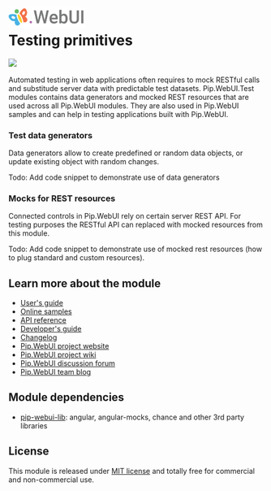 # <img src="https://github.com/pip-webui/pip-webui/raw/master/doc/Logo.png" alt="Pip.WebUI Logo" style="max-width:30%"> <br/> Testing primitives

![](https://img.shields.io/badge/license-MIT-blue.svg)

Automated testing in web applications often requires to mock RESTful calls and substitude server data
with predictable test datasets. Pip.WebUI.Test modules contains data generators and mocked REST resources
that are used across all Pip.WebUI modules. They are also used in Pip.WebUI samples and can help in testing applications built with Pip.WebUI.

### Test data generators

Data generators allow to create predefined or random data objects, or update existing object with random changes.

Todo: Add code snippet to demonstrate use of data generators

### Mocks for REST resources

Connected controls in Pip.WebUI rely on certain server REST API. For testing purposes the RESTful API can replaced with mocked resources from this module.

Todo: Add code snippet to demonstrate use of mocked rest resources (how to plug standard and custom resources).

## Learn more about the module

- [User's guide](https://github.com/pip-webui/pip-webui-test/blob/master/doc/UsersGuide.md)
- [Online samples](http://webui.pipdevs.com/pip-webui-test/index.html)
- [API reference](http://webui-api.pipdevs.com/pip-webui-test/index.html)
- [Developer's guide](https://github.com/pip-webui/pip-webui-test/blob/master/doc/DevelopersGuide.md)
- [Changelog](https://github.com/pip-webui/pip-webui-test/blob/master/CHANGELOG.md)
- [Pip.WebUI project website](http://www.pipwebui.org)
- [Pip.WebUI project wiki](https://github.com/pip-webui/pip-webui/wiki)
- [Pip.WebUI discussion forum](https://groups.google.com/forum/#!forum/pip-webui)
- [Pip.WebUI team blog](https://pip-webui.blogspot.com/)

## <a name="dependencies"></a>Module dependencies

* [pip-webui-lib](https://github.com/pip-webui/pip-webui-lib): angular, angular-mocks, chance and other 3rd party libraries

## <a name="license"></a>License

This module is released under [MIT license](License) and totally free for commercial and non-commercial use.
